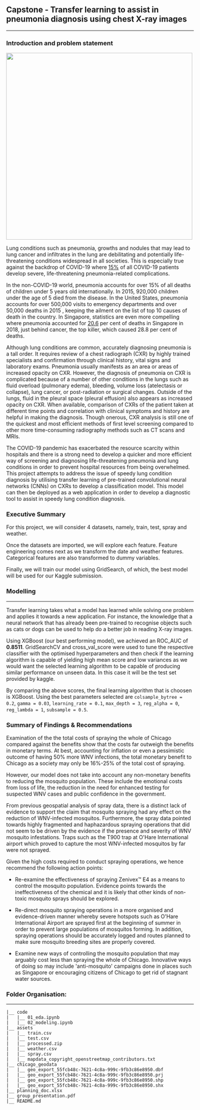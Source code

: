 ## Capstone - Transfer learning to assist in pneumonia diagnosis using chest X-ray images
---


### Introduction and problem statement

<img src="https://github.com/ngwtl/X-Ray-classifier/blob/master/demo.gif" width="500"/>

Lung conditions such as pneumonia, growths and nodules that may lead to lung cancer and infiltrates in the lung are debilitating and potentially life-threatening conditions widespread in all societies. This is especially true against the backdrop of COVID-19 where [15%](https://www.webmd.com/lung/ards-acute-respiratory-distress-syndrome) of all COVID-19 patients develop severe, life-threatening pneumonia-related complications.

In the non-COVID-19 world, pneumonia accounts for over 15% of all deaths of children under 5 years old internationally. In 2015, 920,000 children under the age of 5 died from the disease. In the United States, pneumonia accounts for over 500,000 visits to emergency departments and over 50,000 deaths in 2015 , keeping the ailment on the list of top 10 causes of death in the country.
In Singapore, statistics are even more compelling where pneumonia accounted for [20.6](https://www.healthxchange.sg/heart-lungs/lung-conditions/pneumonia-causes-symptoms#:~:text=Pneumonia%2C%20a%20serious%20inflammatory%20condition,Ministry%20of%20Health%20(MOH).) per cent of deaths in Singapore in 2018, just behind cancer, the top killer, which caused 28.8 per cent of deaths.

Although lung conditions are common, accurately diagnosing pneumonia is a tall order. It requires review of a chest radiograph (CXR) by highly trained specialists and confirmation through clinical history, vital signs and laboratory exams. Pneumonia usually manifests as an area or areas of increased opacity on CXR. However, the diagnosis of pneumonia on CXR is complicated because of a number of other conditions in the lungs such as fluid overload (pulmonary edema), bleeding, volume loss (atelectasis or collapse), lung cancer, or post-radiation or surgical changes. Outside of the lungs, fluid in the pleural space (pleural effusion) also appears as increased opacity on CXR. When available, comparison of CXRs of the patient taken at different time points and correlation with clinical symptoms and history are helpful in making the diagnosis. Though onerous, CXR analysis is still one of the quickest and most efficient methods of first level screening compared to other more time-consuming radiography methods such as CT scans and MRIs.



The COVID-19 pandemic has exacerbated the resource scarcity within hospitals and there is a strong need to develop a quicker and more efficient way of screening and diagnosing life-threatening pneumonia and lung conditions in order to prevent hospital resources from being overwhelmed. This project attempts to address the issue of speedy lung condition diagnosis by utilising transfer learning of pre-trained convolutional neural networks (CNNs) on CXRs to develop a classification model. This model can then be deployed as a web application in order to develop a diagnostic tool to assist in speedy lung condition diagnosis. 




### Executive Summary
For this project, we will consider 4 datasets, namely, train, test, spray and weather.

Once the datasets are imported, we will explore each feature. Feature engineering comes next as we transform the date and weather features. Categorical features are also transformed to dummy variables.

Finally, we will train our model using GridSearch, of which, the best model will be used for our Kaggle submission.


### Modelling
---

Transfer learning takes what a model has learned while solving one problem and applies it towards a new application. For instance, the knowledge that a neural network that has already been pre-trained to recognise objects such as cats or dogs can be used to help do a better job in reading X-ray images. 

Using XGBoost (our best performing model), we achieved an ROC_AUC of **0.8511**. GridSearchCV and cross_val_score were used to tune the respective classifier with the optimised hyperparameters and then check if the learning algorithm is capable of yielding high mean score and low variances as we would want the selected learning algorithm to be capable of producing similar performance on unseen data. In this case it will be the test set provided by kaggle.

By comparing the above scores, the final learning algorithm that is choosen is XGBoost. Using the best parameters selected are `colsample_bytree = 0.2`, `gamma = 0.03`, `learning_rate = 0.1`, `max_depth = 3`, `reg_alpha = 0`, `reg_lambda = 1`, `subsample = 0.5`.
    
    

### Summary of Findings & Recommendations

Examination of the the total costs of spraying the whole of Chicago compared against the benefits show that the costs far outweigh the benefits in monetary terms. At best, accounting for inflation or even a pessimistic outcome of having 50% more WNV infections, the total monetary benefit to Chicago as a society may only be 16%-25% of the total cost of spraying.

However, our model does not take into account any non-monetary benefits to reducing the mosquito population. These include the emotional costs from loss of life, the reduction in the need for enhanced testing for suspected WNV cases and public confidence in the government.

From previous geospatial analysis of spray data, there is a distinct lack of evidence to support the claim that mosquito spraying had any effect on the reduction of WNV-infected mosquitos. Furthermore, the spray data pointed towards highly fragmented and haphazardous spraying operations that did not seem to be driven by the evidence if the presence and severity of WNV mosquito infestations. Traps such as the T900 trap at O'Hare International airport which proved to capture the most WNV-infected mosquitos by far were not sprayed.

Given the high costs required to conduct spraying operations, we hence recommend the following action points:

- Re-examine the effectiveness of spraying Zenivex™ E4 as a means to control the mosquito population. Evidence points towards the ineffectiveness of the chemical and it is likely that other kinds of non-toxic mosquito sprays should be explored.

- Re-direct mosquito spraying operations in a more organised and evidence-driven manner whereby severe hotspots such as O'Hare International Airport are sprayed first at the beginning of summer in order to prevent large populations of mosquitos forming. In addition, spraying operations should be accurately logged and routes planned to make sure mosquito breeding sites are properly covered.

- Examine new ways of controlling the mosquito population that may arguably cost less than spraying the whole of Chicago. Innovative ways of doing so may include 'anti-mosquito' campaigns done in places such as Singapore or encouraging citizens of Chicago to get rid of stagnant water sources.


### Folder Organisation:
---
    |__ code
    |   |__ 01_eda.ipynb   
    |   |__ 02_modeling.ipynb    
    |__ assets
    |   |__ train.csv
    |   |__ test.csv
    |   |__ processed.zip    
    |   |__ weather.csv
    |   |__ spray.csv
    |   |__ mapdata_copyright_openstreetmap_contributors.txt
    |__ chicago_geodata
    |   |__ geo_export_55fcb48c-7621-4c8a-999c-9fb3c86e8950.dbf
    |   |__ geo_export_55fcb48c-7621-4c8a-999c-9fb3c86e8950.prj
    |   |__ geo_export_55fcb48c-7621-4c8a-999c-9fb3c86e8950.shp
    |   |__ geo_export_55fcb48c-7621-4c8a-999c-9fb3c86e8950.shx
    |__ planning_doc.xlsx
    |__ group_presentation.pdf
    |__ README.md